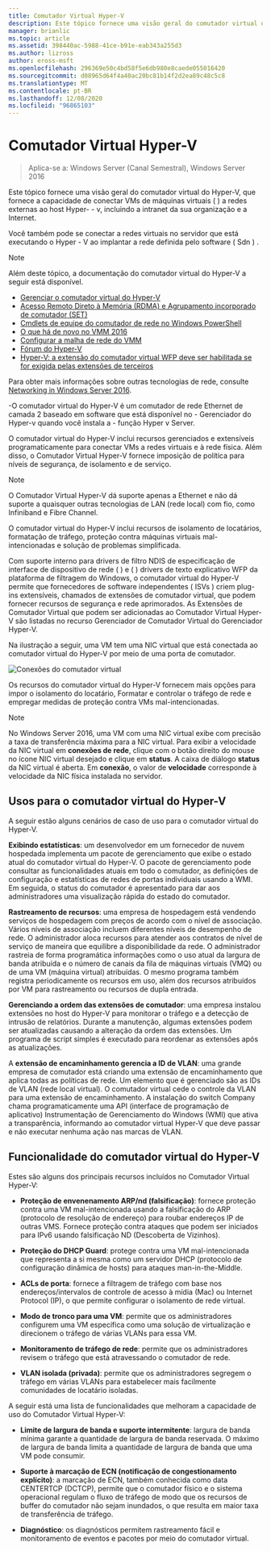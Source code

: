 ```yaml
---
title: Comutador Virtual Hyper-V
description: Este tópico fornece uma visão geral do comutador virtual do Hyper-V no Windows Server 2016.
manager: brianlic
ms.topic: article
ms.assetid: 398440ac-5988-41ce-b91e-eab343a255d3
ms.author: lizross
author: eross-msft
ms.openlocfilehash: 296369e50c4bd58f5e6db980e8caede055016420
ms.sourcegitcommit: d08965d64f4a40ac20bc81b14f2d2ea89c48c5c8
ms.translationtype: MT
ms.contentlocale: pt-BR
ms.lasthandoff: 12/08/2020
ms.locfileid: "96865103"
---
```

# <a name="hyper-v-virtual-switch"></a>Comutador Virtual Hyper-V

>Aplica-se a: Windows Server (Canal Semestral), Windows Server 2016

Este tópico fornece uma visão geral do comutador virtual do Hyper-V, que fornece a capacidade de conectar VMs de máquinas virtuais \( \) a redes externas ao host Hyper- \- v, incluindo a intranet da sua organização e a Internet.

Você também pode se conectar a redes virtuais no servidor que está executando o Hyper \- V ao implantar a rede definida pelo software \( Sdn \) .

> [!NOTE]
> Além deste tópico, a documentação do comutador virtual do Hyper-V a seguir está disponível.
>
> - [Gerenciar o comutador virtual do Hyper-V](Manage-Hyper-V-Virtual-Switch.md)
> - [Acesso Remoto Direto à Memória (RDMA) e Agrupamento incorporado de comutador (SET)](RDMA-and-Switch-Embedded-Teaming.md)
> - [Cmdlets de equipe do comutador de rede no Windows PowerShell](/powershell/module/netswitchteam/new-netswitchteam)
> - [O que há de novo no VMM 2016](/system-center/vmm/whats-new#networking)
> - [Configurar a malha de rede do VMM](/system-center/vmm/manage-networks)
> - [Fórum do Hyper-V](/answers/topics/windows-server-hyper-v.html)
> - [Hyper-V: a extensão do comutador virtual WFP deve ser habilitada se for exigida pelas extensões de terceiros](/answers/topics/windows-server-hyper-v.html)
>
> Para obter mais informações sobre outras tecnologias de rede, consulte [Networking in Windows Server 2016](../../networking/index.yml).

\-O comutador virtual do Hyper-V é um comutador de rede Ethernet de camada 2 baseado em software que está disponível no \- Gerenciador do Hyper-v quando você instala a \- função Hyper v Server.

O comutador virtual do Hyper-V inclui recursos gerenciados e extensíveis programaticamente para conectar VMs a redes virtuais e à rede física. Além disso, o Comutador Virtual Hyper-V fornece imposição de política para níveis de segurança, de isolamento e de serviço.

> [!NOTE]
> O Comutador Virtual Hyper-V dá suporte apenas a Ethernet e não dá suporte a quaisquer outras tecnologias de LAN (rede local) com fio, como Infiniband e Fibre Channel.

O comutador virtual do Hyper-V inclui recursos de isolamento de locatários, formatação de tráfego, proteção contra máquinas virtuais mal-intencionadas e solução de problemas simplificada.

Com suporte interno para drivers de filtro NDIS de especificação de interface de dispositivo de rede \( \) e \( \) drivers de texto explicativo WFP da plataforma de filtragem do Windows, o comutador virtual do Hyper-V permite que fornecedores de software independentes \( ISVs \) criem plug-ins extensíveis, chamados de extensões de comutador virtual, que podem fornecer recursos de segurança e rede aprimorados. As Extensões de Comutador Virtual que podem ser adicionadas ao Comutador Virtual Hyper-V são listadas no recurso Gerenciador de Comutador Virtual do Gerenciador Hyper-V.

Na ilustração a seguir, uma VM tem uma NIC virtual que está conectada ao comutador virtual do Hyper-V por meio de uma porta de comutador.

![Conexões do comutador virtual](../media/Hyper-V-Virtual-Switch/Vswitch_01.jpg)

Os recursos do comutador virtual do Hyper-V fornecem mais opções para impor o isolamento do locatário, Formatar e controlar o tráfego de rede e empregar medidas de proteção contra VMs mal-intencionadas.

>[!NOTE]
> No Windows Server 2016, uma VM com uma NIC virtual exibe com precisão a taxa de transferência máxima para a NIC virtual. Para exibir a velocidade da NIC virtual em **conexões de rede**, clique com o botão direito do mouse no ícone NIC virtual desejado e clique em **status**. A caixa de diálogo **status** da NIC virtual é aberta. Em **conexão**, o valor de **velocidade** corresponde à velocidade da NIC física instalada no servidor.

## <a name="uses-for-hyper-v-virtual-switch"></a><a name="bkmk_apps"></a>Usos para o comutador virtual do Hyper-V

A seguir estão alguns cenários de caso de uso para o comutador virtual do Hyper-V.

**Exibindo estatísticas**: um desenvolvedor em um fornecedor de nuvem hospedada implementa um pacote de gerenciamento que exibe o estado atual do comutador virtual do Hyper-V. O pacote de gerenciamento pode consultar as funcionalidades atuais em todo o comutador, as definições de configuração e estatísticas de redes de portas individuais usando a WMI. Em seguida, o status do comutador é apresentado para dar aos administradores uma visualização rápida do estado do comutador.

**Rastreamento de recursos**: uma empresa de hospedagem está vendendo serviços de hospedagem com preços de acordo com o nível de associação. Vários níveis de associação incluem diferentes níveis de desempenho de rede. O administrador aloca recursos para atender aos contratos de nível de serviço de maneira que equilibre a disponibilidade da rede. O administrador rastreia de forma programática informações como o uso atual da largura de banda atribuída e o número de canais da fila de máquinas virtuais (VMQ) ou de uma VM (máquina virtual) atribuídas. O mesmo programa também registra periodicamente os recursos em uso, além dos recursos atribuídos por VM para rastreamento ou recursos de dupla entrada.

**Gerenciando a ordem das extensões de comutador**: uma empresa instalou extensões no host do Hyper-V para monitorar o tráfego e a detecção de intrusão de relatórios. Durante a manutenção, algumas extensões podem ser atualizadas causando a alteração da ordem das extensões. Um programa de script simples é executado para reordenar as extensões após as atualizações.

A **extensão de encaminhamento gerencia a ID de VLAN**: uma grande empresa de comutador está criando uma extensão de encaminhamento que aplica todas as políticas de rede. Um elemento que é gerenciado são as IDs de VLAN (rede local virtual). O comutador virtual cede o controle da VLAN para uma extensão de encaminhamento. A instalação do switch Company chama programaticamente uma API (interface de programação de aplicativo) Instrumentação de Gerenciamento do Windows (WMI) que ativa a transparência, informando ao comutador virtual Hyper-V que deve passar e não executar nenhuma ação nas marcas de VLAN.

## <a name="hyper-v-virtual-switch-functionality"></a><a name="bkmk_func"></a>Funcionalidade do comutador virtual do Hyper-V

Estes são alguns dos principais recursos incluídos no Comutador Virtual Hyper-V:

-   **Proteção de envenenamento ARP/nd (falsificação)**: fornece proteção contra uma VM mal-intencionada usando a falsificação do ARP (protocolo de resolução de endereço) para roubar endereços IP de outras VMS. Fornece proteção contra ataques que podem ser iniciados para IPv6 usando falsificação ND (Descoberta de Vizinhos).

-   **Proteção do DHCP Guard**: protege contra uma VM mal-intencionada que representa a si mesma como um servidor DHCP (protocolo de configuração dinâmica de hosts) para ataques man-in-the-Middle.

-   **ACLs de porta**: fornece a filtragem de tráfego com base nos endereços/intervalos de controle de acesso à mídia (Mac) ou Internet Protocol (IP), o que permite configurar o isolamento de rede virtual.

-   **Modo de tronco para uma VM**: permite que os administradores configurem uma VM específica como uma solução de virtualização e direcionem o tráfego de várias VLANs para essa VM.

-   **Monitoramento de tráfego de rede**: permite que os administradores revisem o tráfego que está atravessando o comutador de rede.

-   **VLAN isolada (privada)**: permite que os administradores segregem o tráfego em várias VLANs para estabelecer mais facilmente comunidades de locatário isoladas.

A seguir está uma lista de funcionalidades que melhoram a capacidade de uso do Comutador Virtual Hyper-V:

-   **Limite de largura de banda e suporte intermitente**: largura de banda mínima garante a quantidade de largura de banda reservada. O máximo de largura de banda limita a quantidade de largura de banda que uma VM pode consumir.

-   **Suporte à marcação de ECN (notificação de congestionamento explícito)**: a marcação de ECN, também conhecida como data CENTERTCP (DCTCP), permite que o comutador físico e o sistema operacional regulam o fluxo de tráfego de modo que os recursos de buffer do comutador não sejam inundados, o que resulta em maior taxa de transferência de tráfego.

-   **Diagnóstico**: os diagnósticos permitem rastreamento fácil e monitoramento de eventos e pacotes por meio do comutador virtual.
